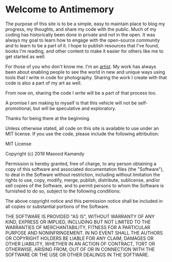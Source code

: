 # Welcome to Antimemory

The purpose of this site is to be a simple, easy to maintain place to blog my progress, my thoughts, and share my code with the public. Much of my coding has historically been done in private and not in the open. It was always my goal to learn how to engage with the open-source community and to learn to be a part of it. I hope to publish resources that I've found, books I'm reading, and other content to make it easier for others like me to get started as well.

For those of you who don't know me. I'm an [artist](http://www.masoodkamandy). My work has always been about enabling people to see the world in new and unique ways using tools that I write in code for photography. Sharing the work I create with that code is also a part of my art as well.

From now on, sharing the code I write will be a part of that process too.

A promise I am making to myself is that this vehicle will not be self-promotional, but will be speculative and exploratory.

Thanks for being there at the beginning.

Unless otherwise stated, all code on this site is available to use under an MIT license. If you use the code, please include the following attribution:

MIT License

Copyright (c) 2019 Masood Kamandy

Permission is hereby granted, free of charge, to any person obtaining a copy
of this software and associated documentation files (the "Software"), to deal
in the Software without restriction, including without limitation the rights
to use, copy, modify, merge, publish, distribute, sublicense, and/or sell
copies of the Software, and to permit persons to whom the Software is
furnished to do so, subject to the following conditions:

The above copyright notice and this permission notice shall be included in all
copies or substantial portions of the Software.

THE SOFTWARE IS PROVIDED "AS IS", WITHOUT WARRANTY OF ANY KIND, EXPRESS OR
IMPLIED, INCLUDING BUT NOT LIMITED TO THE WARRANTIES OF MERCHANTABILITY,
FITNESS FOR A PARTICULAR PURPOSE AND NONINFRINGEMENT. IN NO EVENT SHALL THE
AUTHORS OR COPYRIGHT HOLDERS BE LIABLE FOR ANY CLAIM, DAMAGES OR OTHER
LIABILITY, WHETHER IN AN ACTION OF CONTRACT, TORT OR OTHERWISE, ARISING FROM,
OUT OF OR IN CONNECTION WITH THE SOFTWARE OR THE USE OR OTHER DEALINGS IN THE
SOFTWARE.
